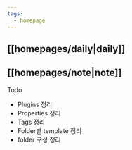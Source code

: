 ```yaml
---
tags:
  - homepage
---
```

## [[homepages/daily|daily]]
## [[homepages/note|note]]

Todo
- Plugins 정리
- Properties 정리
- Tags 정리
- Folder별 template 정리
- folder 구성 정리